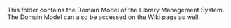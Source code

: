 This folder contains the Domain Model of the Library Management System. The Domain Model can also be accessed on the Wiki page as well.
